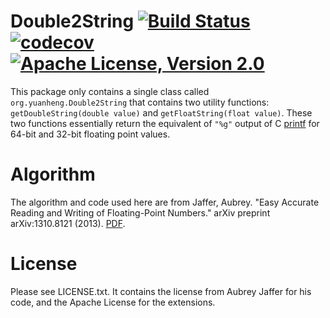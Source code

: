 # Double2String [![Build Status](https://circleci.com/gh/coconut2015/double2string.svg?style=shield)](https://app.circleci.com/pipelines/github/coconut2015/double2string)[![codecov](https://codecov.io/gh/coconut2015/double2string/branch/master/graph/badge.svg?token=fNdJPszCMB)](https://codecov.io/gh/coconut2015/double2string)[![Apache License, Version 2.0](https://img.shields.io/badge/license-Apache--2.0-blue.svg)](http://www.apache.org/licenses/LICENSE-2.0)

This package only contains a single class called
``org.yuanheng.Double2String`` that contains two utility functions:
``getDoubleString(double value)`` and ``getFloatString(float value)``.  These
two functions essentially return the equivalent of ``"%g"`` output of
C [printf](https://www.cplusplus.com/reference/cstdio/printf/) for 64-bit and 32-bit floating point values.

# Algorithm

The algorithm and code used here are from
Jaffer, Aubrey. "Easy Accurate Reading and Writing of Floating-Point
Numbers." arXiv preprint arXiv:1310.8121 (2013). [PDF](https://arxiv.org/pdf/1310.8121.pdf).

# License

Please see LICENSE.txt.  It contains the license from Aubrey Jaffer
for his code, and the Apache License for the extensions.
